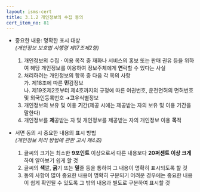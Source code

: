 ```yaml
---
layout: isms-cert
title: 3.1.2 개인정보의 수집 동의
cert_item_no: 81
---
```


- 중요한 내용: 명확한 표시 대상  
_(개인정보 보호법 시행령 제17조제2항)_
  1. 개인정보의 수집ㆍ이용 목적 중 재화나 서비스의 홍보 또는 판매 권유 등을 위하여 해당 개인정보를 이용하여 정보주체에게 **연**락할 수 있다는 사실
  2. 처리하려는 개인정보의 항목 중 다음 각 목의 사항  
    가. 제18조에 따른 **민**감정보  
    나. 제19조제2호부터 제4호까지의 규정에 따른 여권번호, 운전면허의 면허번호 및 외국인등록번호 ➔**고**유식별정보
  3. 개인정보의 보유 및 이용 **기**간(제공 시에는 제공받는 자의 보유 및 이용 기간을 말한다)
  4. 개인정보를 **제**공받는 자 및 개인정보를 제공받는 자의 개인정보 이용 **목**적

- 서면 동의 시 중요한 내용의 표시 방법  
_(개인정보 처리 방법에 관한 고시 제4조)_
  1. 글씨의 크기는 최소한 **9포인트** 이상으로서 다른 내용보다 **20퍼센트 이상 크게** 하여 알아보기 쉽게 할 것
  2. 글씨의 **색**깔, **굵**기 또는 **밑**줄 등을 통하여 그 내용이 명확히 표시되도록 할 것
  3. 동의 사항이 많아 중요한 내용이 명확히 구분되기 어려운 경우에는 중요한 내용이 쉽게 확인될 수 있도록 그 밖의 내용과 별도로 구분하여 표시할 것


